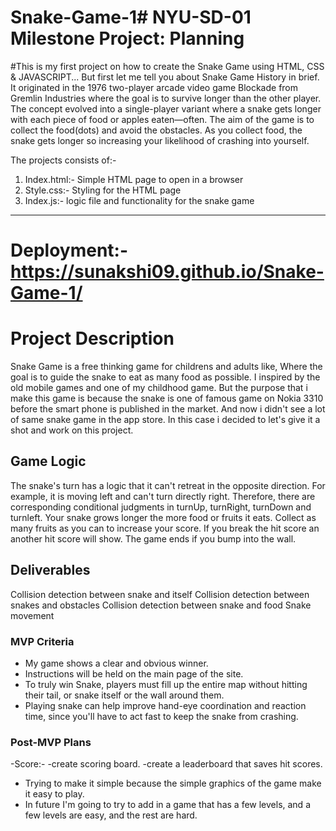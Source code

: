 # Snake-Game-1# NYU-SD-01 Milestone Project: Planning

#This is my first project on how to create the Snake Game using HTML, CSS & JAVASCRIPT... But first let me tell you about Snake Game History in brief. It originated in the 1976 two-player arcade video game Blockade from Gremlin Industries where the goal is to survive longer than the other player. The concept evolved into a single-player variant where a snake gets longer with each piece of food or apples eaten—often.
The aim of the game is to collect the food(dots) and avoid the obstacles. As you collect food, the snake gets longer so increasing your likelihood of crashing into yourself.

The projects consists of:-

1. Index.html:- Simple HTML page to open in a browser
2. Style.css:- Styling for the HTML page
3. Index.js:- logic file and functionality for the snake game

---

# Deployment:- https://sunakshi09.github.io/Snake-Game-1/

# Project Description

Snake Game is a free thinking game for childrens and adults like, Where the goal is to guide the snake to eat as many food as possible. I inspired by the old mobile games and one of my childhood game. But the purpose that i make this game is because the snake is one of famous game on Nokia 3310 before the smart phone is published in the market. And now i didn't see a lot of same snake game in the app store. In this case i decided to let's give it a shot and work on this project.

## Game Logic

The snake's turn has a logic that it can't retreat in the opposite direction. For example, it is moving left and can't turn directly right. Therefore, there are corresponding conditional judgments in turnUp, turnRight, turnDown and turnleft.
Your snake grows longer the more food or fruits it eats.
Collect as many fruits as you can to increase your score.
If you break the hit score an another hit score will show.
The game ends if you bump into the wall.

## Deliverables

Collision detection between snake and itself
Collision detection between snakes and obstacles
Collision detection between snake and food
Snake movement

### MVP Criteria

- My game shows a clear and obvious winner.
- Instructions will be held on the main page of the site.
- To truly win Snake, players must fill up the entire map without hitting their tail, or snake itself or the wall
  around them.
- Playing snake can help improve hand-eye coordination and reaction time, since you'll have to act fast to keep the
  snake from crashing.

### Post-MVP Plans

-Score:-
-create scoring board.
-create a leaderboard that saves hit scores.

- Trying to make it simple because the simple graphics of the game make it easy to play.
- In future I'm going to try to add in a game that has a few levels, and a few levels are easy, and the rest are hard.
